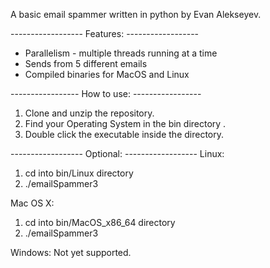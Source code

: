 A basic email spammer written in python by Evan Alekseyev.

------------------ Features: ------------------
* Parallelism - multiple threads running at a time
* Sends from 5 different emails
* Compiled binaries for MacOS and Linux

----------------- How to use: -----------------
1) Clone and unzip the repository.
1) Find your Operating System in the bin directory .
2) Double click the executable inside the directory.

------------------ Optional: ------------------
Linux: 
  1) cd into bin/Linux directory
  2) ./emailSpammer3
  
Mac OS X:
  1) cd into bin/MacOS_x86_64 directory
  2) ./emailSpammer3
  
Windows:
  Not yet supported.
